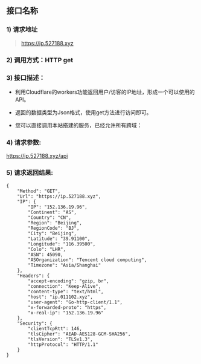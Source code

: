 

## 接口名称

### 1) 请求地址

>https://ip.527188.xyz

### 2) 调用方式：HTTP get

### 3) 接口描述：

* 利用Cloudflare的workers功能返回用户/访客的IP地址，形成一个可以使用的API。

* 返回的数据类型为Json格式，使用get方法进行访问即可。

* 您可以直接调用本站搭建的服务，已经允许所有跨域：

### 4) 请求参数:

https://ip.527188.xyz/api

### 5) 请求返回结果:

```
{
    "Method": "GET",
    "Url": "https://ip.527188.xyz",
    "IP": {
        "IP": "152.136.19.96",
        "Continent": "AS",
        "Country": "CN",
        "Region": "Beijing",
        "RegionCode": "BJ",
        "City": "Beijing",
        "Latitude": "39.91100",
        "Longitude": "116.39500",
        "Colo": "LHR",
        "ASN": 45090,
        "ASOrganization": "Tencent cloud computing",
        "Timezone": "Asia/Shanghai"
    },
    "Headers": {
        "accept-encoding": "gzip, br",
        "connection": "Keep-Alive",
        "content-type": "text/html",
        "host": "ip.011102.xyz",
        "user-agent": "Go-http-client/1.1",
        "x-forwarded-proto": "https",
        "x-real-ip": "152.136.19.96"
    },
    "Security": {
        "clientTcpRtt": 146,
        "tlsCipher": "AEAD-AES128-GCM-SHA256",
        "tlsVersion": "TLSv1.3",
        "httpProtocol": "HTTP/1.1"
    }
}
```


